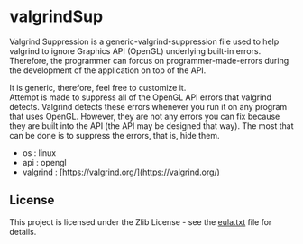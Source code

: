# valgrindSup
Valgrind Suppression is a generic-valgrind-suppression file used to help valgrind to ignore Graphics API (OpenGL) underlying built-in errors. Therefore, the programmer can forcus on programmer-made-errors during the development of the application on top of the API.

It is generic,  therefore, feel free to customize it.  
Attempt is made to suppress all of the OpenGL API errors that valgrind detects.
Valgrind detects these errors whenever you run it on any program that uses OpenGL.  However, they are not
any errors you can fix because they are built into the API (the API may be designed that way).
The most that can be done is to suppress the errors, that is, hide them.

- os       : linux
- api      : opengl
- valgrind : [https://valgrind.org/](https://valgrind.org/)

## License
This project is licensed under the Zlib License - see the [eula.txt](eula.txt) file for details.
